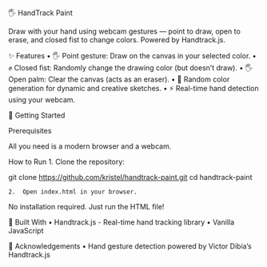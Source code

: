 🖐️ HandTrack Paint

Draw with your hand using webcam gestures — point to draw, open to erase, and closed fist to change colors. Powered by Handtrack.js.

✨ Features
	•	🖐️ Point gesture: Draw on the canvas in your selected color.
	•	✊ Closed fist: Randomly change the drawing color (but doesn’t draw).
	•	🖐️ Open palm: Clear the canvas (acts as an eraser).
	•	🎨 Random color generation for dynamic and creative sketches.
	•	⚡ Real-time hand detection using your webcam.

🚀 Getting Started

Prerequisites

All you need is a modern browser and a webcam.

How to Run
	1.	Clone the repository:

git clone https://github.com/kristel/handtrack-paint.git
cd handtrack-paint


	2.	Open index.html in your browser.

No installation required. Just run the HTML file!

💠 Built With
	•	Handtrack.js - Real-time hand tracking library
	•	Vanilla JavaScript

🤖 Acknowledgements
	•	Hand gesture detection powered by Victor Dibia’s Handtrack.js
